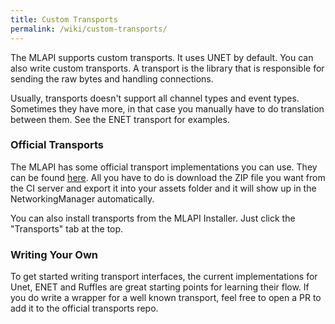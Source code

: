 ```yaml
---
title: Custom Transports
permalink: /wiki/custom-transports/
---
```


The MLAPI supports custom transports. It uses UNET by default. You can also write custom transports. A transport is the library that is responsible for sending the raw bytes and handling connections.

Usually, transports doesn't support all channel types and event types. Sometimes they have more, in that case you manually have to do translation between them. See the ENET transport for examples.

### Official Transports
The MLAPI has some official transport implementations you can use. They can be found [here](https://github.com/midlevel/MLAPI.Transports). All you have to do is download the ZIP file you want from the CI server and export it into your assets folder and it will show up in the NetworkingManager automatically.

You can also install transports from the MLAPI Installer. Just click the "Transports" tab at the top.

### Writing Your Own
To get started writing transport interfaces, the current implementations for Unet, ENET and Ruffles are great starting points for learning their flow. If you do write a wrapper for a well known transport, feel free to open a PR to add it to the official transports repo.
